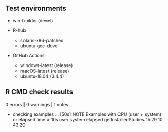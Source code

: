 ## Test environments

* win-builder (devel)

* R-hub
    * solaris-x86-patched
    * ubuntu-gcc-devel

* GitHub Actions
    * windows-latest (release)
    * macOS-latest (release)
    * ubuntu-18.04 (3.4.4)

## R CMD check results

0 errors | 0 warnings | 1 notes

* checking examples ... [50s] NOTE
Examples with CPU (user + system) or elapsed time > 10s
                     user system elapsed
getInstalledStudies 15.29     10   43.29
